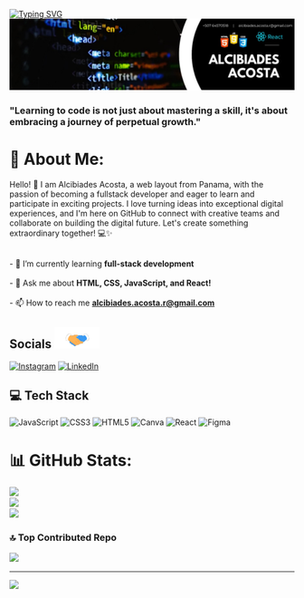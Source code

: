 <a href="https://git.io/typing-svg"><img src="https://readme-typing-svg.herokuapp.com?font=Fira+Code&pause=1000&color=B2B8FF&random=false&width=435&lines=Hi+%F0%9F%91%8B%2C+I'm+Alcibiades+Acosta" alt="Typing SVG" /></a>
<img src="./Assets/img/banner.png" alt="banner">

<h3 align="start">"Learning to code is not just about mastering a skill, it's about embracing a journey of perpetual growth."</h3>

# 💫 About Me:
Hello! 👋 I am Alcibiades Acosta, a web layout from Panama, with the passion of becoming a fullstack developer and eager to learn and participate in exciting projects. I love turning ideas into exceptional digital experiences, and I'm here on GitHub to connect with creative teams and collaborate on building the digital future. Let's create something extraordinary together! 💻✨

<br>- 🌱 I’m currently learning **full-stack development**<br><br>- 💬 Ask me about **HTML, CSS, JavaScript, and React!**<br><br>- 📫 How to reach me **alcibiades.acosta.r@gmail.com**

## <b> Socials </b><img src="./Assets/img/handshake.gif" width="80">
[![Instagram](https://img.shields.io/badge/Instagram-%23E4405F.svg?logo=Instagram&logoColor=white)](https://instagram.com/aa_r2130) [![LinkedIn](https://img.shields.io/badge/LinkedIn-%230077B5.svg?logo=linkedin&logoColor=white)](https://linkedin.com/in/alcibiadesar) 

## 💻 Tech Stack 
![JavaScript](https://img.shields.io/badge/javascript-%23323330.svg?style=flat&logo=javascript&logoColor=%23F7DF1E) ![CSS3](https://img.shields.io/badge/css3-%231572B6.svg?style=flat&logo=css3&logoColor=white) ![HTML5](https://img.shields.io/badge/html5-%23E34F26.svg?style=flat&logo=html5&logoColor=white) ![Canva](https://img.shields.io/badge/Canva-%2300C4CC.svg?style=flat&logo=Canva&logoColor=white) ![React](https://img.shields.io/badge/react-%2320232a.svg?style=flat&logo=react&logoColor=%2361DAFB) ![Figma](https://img.shields.io/badge/Figma-%23F24E1E.svg?style=flat&logo=Figma&logoColor=white)

# 📊 GitHub Stats:
![](https://github-readme-stats.vercel.app/api?username=AlcibiadesAR&show_icons=true&theme=highcontrast)<br/>
![](https://github-readme-streak-stats.herokuapp.com/?user=AlcibiadesAR&theme=highcontrast&hide_border=false)<br/>
![](https://github-readme-stats.vercel.app/api/top-langs/?username=AlcibiadesAR&theme=highcontrast&hide_border=false&include_all_commits=true&count_private=true&layout=compact)

### 🔝 Top Contributed Repo
![](https://github-contributor-stats.vercel.app/api?username=AlcibiadesAR&limit=5&theme=highcontrast&combine_all_yearly_contributions=true)

---
[![](https://visitcount.itsvg.in/api?id=AlcibiadesAR&icon=0&color=0&theme=highcontrast)](https://visitcount.itsvg.in)

<!-- Proudly created with GPRM ( https://gprm.itsvg.in ) -->
